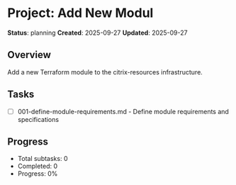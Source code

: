 # Project: Add New Modul

**Status**: planning
**Created**: 2025-09-27
**Updated**: 2025-09-27

## Overview

Add a new Terraform module to the citrix-resources infrastructure.

## Tasks

- [ ] 001-define-module-requirements.md - Define module requirements and specifications

## Progress

- Total subtasks: 0
- Completed: 0
- Progress: 0%

